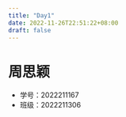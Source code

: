 ```yaml
---
title: "Day1"
date: 2022-11-26T22:51:22+08:00
draft: false
---
```

# 周思颖
- 学号：2022211167
- 班级：2022211306
